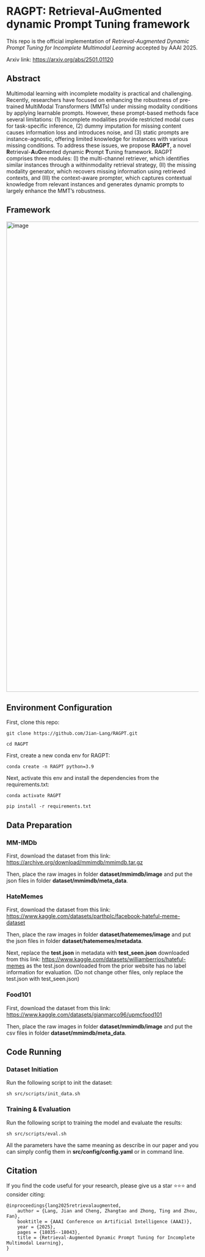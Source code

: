 # RAGPT: Retrieval-AuGmented dynamic Prompt Tuning framework
This repo is the official implementation of _Retrieval-Augmented Dynamic Prompt Tuning for Incomplete Multimodal Learning_ accepted by AAAI 2025. 

Arxiv link: https://arxiv.org/abs/2501.01120

## Abstract
Multimodal learning with incomplete modality is practical and challenging. Recently, researchers have focused on enhancing the robustness of pre-trained MultiModal Transformers (MMTs) under missing modality conditions by applying learnable prompts. However, these prompt-based methods face several limitations: (1) incomplete modalities provide restricted modal cues for task-specific inference, (2) dummy imputation for missing content causes information loss and introduces noise, and (3) static prompts are instance-agnostic, offering limited knowledge for instances with various missing conditions. To address these issues, we propose **RAGPT**, a novel **R**etrieval-**A**u**G**mented dynamic **P**rompt **T**uning framework. RAGPT comprises three modules: (I) the multi-channel retriever, which identifies similar instances through a withinmodality retrieval strategy, (II) the missing modality generator, which recovers missing information using retrieved contexts, and (III) the context-aware prompter, which captures contextual knowledge from relevant instances and generates dynamic prompts to largely enhance the MMT’s robustness. 

## Framework
<img width="1232" alt="image" src="https://github.com/user-attachments/assets/0a7e7510-076d-4dd0-99cd-dcec59dc775e" />

## Environment Configuration
First, clone this repo:
```shell
git clone https://github.com/Jian-Lang/RAGPT.git

cd RAGPT
```
First, create a new conda env for RAGPT:
```shell
conda create -n RAGPT python=3.9
```
Next, activate this env and install the dependencies from the requirements.txt:
```shell
conda activate RAGPT

pip install -r requirements.txt
```

## Data Preparation
### MM-IMDb
First, download the dataset from this link: https://archive.org/download/mmimdb/mmimdb.tar.gz

Then, place the raw images in folder **dataset/mmimdb/image** and put the json files in folder **dataset/mmimdb/meta_data**.
### HateMemes
First, download the dataset from this link: https://www.kaggle.com/datasets/parthplc/facebook-hateful-meme-dataset

Then, place the raw images in folder **dataset/hatememes/image** and put the json files in folder **dataset/hatememes/metadata**.

Next, replace the **test.json** in metadata with **test_seen.json** downloaded from this link: https://www.kaggle.com/datasets/williamberrios/hateful-memes as the test.json downloaded from the prior website has no label information for evaluation. (Do not change other files, only replace the test.json with test_seen.json)
### Food101
First, download the dataset from this link: https://www.kaggle.com/datasets/gianmarco96/upmcfood101

Then, place the raw images in folder **dataset/mmimdb/image** and put the csv files in folder **dataset/mmimdb/meta_data**.

## Code Running
### Dataset Initiation
Run the following script to init the dataset:
```shell
sh src/scripts/init_data.sh
```

### Training & Evaluation
Run the following script to training the model and evaluate the results:
```shell
sh src/scripts/eval.sh
```
All the parameters have the same meaning as describe in our paper and you can simply config them in **src/config/config.yaml** or in command line.

## Citation
If you find the code useful for your research, please give us a star ⭐⭐⭐ and consider citing:
```
@inproceedings{lang2025retrievalaugmented,
	author = {Lang, Jian and Cheng, Zhangtao and Zhong, Ting and Zhou, Fan},
	booktitle = {AAAI Conference on Artificial Intelligence (AAAI)},
	year = {2025},
	pages = {18035--18043},
	title = {Retrieval-Augmented Dynamic Prompt Tuning for Incomplete Multimodal Learning},
}
```


